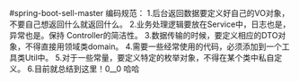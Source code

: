#spring-boot-sell-master
编码规范：
    1.后台返回数据要定义好自己的VO对象，不要自己想返回什么就返回什么。
    2.业务处理逻辑要放在Service中，日志也是，异常也是。保持
    Controller的简洁性。
    3.数据传输的时候，要定义相应的DTO对象，不得直接用领域类domain。
    4.需要一些经常使用的代码，必须添加到一个工具类Util中。
    5.对于一些常量，要定义特定的枚举对象，不得在某个类中私自定义。
    6.目前就总结到这里！0__0 哈哈